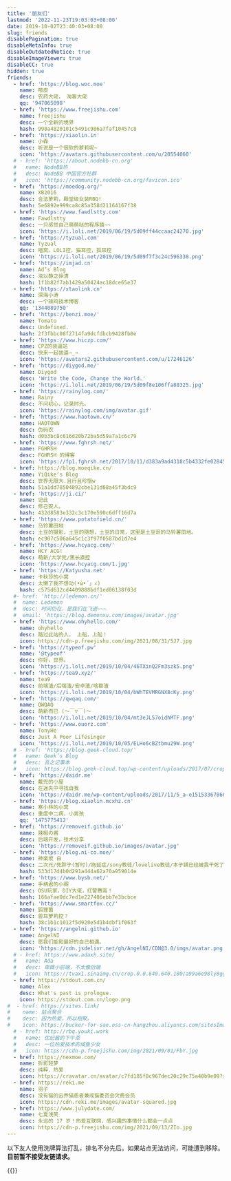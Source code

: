 ```yaml
---
title: '朋友们'
lastmod: '2022-11-23T19:03:03+08:00'
date: 2019-10-02T23:40:03+08:00
slug: friends
disablePagination: true
disableMetaInfo: true
disableOutdatedNotice: true
disableImageViewer: true
disableCC: true
hidden: true
friends:
  - href: 'https://blog.woc.moe'
    name: 啪皮
    desc: 农药大佬， 淘客大佬
    qq: '947065098'
  - href: 'https://www.freejishu.com'
    name: freejishu
    desc: 一个全新的境界
    hash: 998a4820101c5491c986a7faf10457c8
  - href: 'https://xiaolin.in'
    name: 小霖
    desc: 听说是一个很软的萝莉呢~
    icon: 'https://avatars.githubusercontent.com/u/20554060'
  # - href: 'https://about.nodebb-cn.org'
  #   name: NodeBB热
  #   desc: NodeBB 中国官方社群
  #   icon: 'https://community.nodebb-cn.org/favicon.ico'
  - href: 'https://moedog.org/'
    name: XB2016
    desc: 合法萝莉，殿堂级女装RBQ!
    hash: 5e6892e999ca8c85a358d21164167f38
  - href: 'https://www.fawdlstty.com'
    name: Fawdlstty
    desc: 一只感觉自己萌萌哒的程序猿~~
    icon: 'https://i.loli.net/2019/06/19/5d09ff44ccaac24270.jpg'
  - href: 'https://tyzual.com'
    name: Tyzual
    desc: 喵窝。LOLI控，猫耳控，狐耳控
    icon: 'https://i.loli.net/2019/06/19/5d09f7f3c24c596330.png'
  - href: 'https://imjad.cn'
    name: Ad’s Blog
    desc: 浊以静之徐清
    hash: 1f1b82f7ab1429a50424ac18dce65e37
  - href: 'https://xtaolink.cn'
    name: 深海小涛
    desc: 一个辣鸡技术博客
    qq: '1344089750'
  - href: 'https://benzi.moe/'
    name: Tomato
    desc: Undefined.
    hash: 2f3fbbc08f2714fa9dcfdbcb9428fb0e
  - href: 'https://www.hiczp.com/'
    name: CPZ的装逼站
    desc: 快来一起装逼→_→
    icon: 'https://avatars2.githubusercontent.com/u/17246126'
  - href: 'https://diygod.me/'
    name: Diygod
    desc: 'Write the Code, Change the World.'
    icon: 'https://i.loli.net/2019/06/19/5d09f8e106ffa88325.jpg'
  - href: 'https://rainylog.com/'
    name: Rainy
    desc: 不问初心，记录时光。
    icon: 'https://rainylog.com/img/avatar.gif'
  - href: 'https://www.haotown.cn/'
    name: HAOTOWN
    desc: 伪码农
    hash: d0b3bc8c616d20b72ba5d59a7a1c6c79
  - href: 'https://www.fghrsh.net/'
    name: FGHRSH
    desc: FGHRSH 的博客
    icon: 'https://fp1.fghrsh.net/2017/10/11/d383a9ad4318c5b4332fe02845f5323a.jpg'
  - href: https://blog.moeqike.cn/
    name: YiQike’s Blog
    desc: 世界无限大.且行且珍惜w
    hash: 51a1dd78504892cbe131d08a45f3bdc9
  - href: 'https://ji.ci/'
    name: 记此
    desc: 修己安人。
    hash: 432d8583e332c3c170e590c6dff16d7a
  - href: 'https://www.potatofield.cn/'
    name: 马铃薯田地
    desc: 土豆的摄影，土豆的随想，土豆的日常，这里是土豆哥的马铃薯田地。
    hash: ec907c506a645c1c3f97f0587bd1d7e4
  - href: 'https://www.hcyacg.com/'
    name: HCY ACG!
    desc: 萌新/大学党/黑长直控
    icon: 'https://www.hcyacg.com/1.jpg'
  - href: 'https://Katyusha.net'
    name: 卡秋莎的小窝
    desc: 太懒了我不想动(•̀ω•́ 」∠)
    hash: c575d632cd4409888bdf1ed06138f03d
  #- href: 'http://ledemon.cn/'
  #  name: Ledemon
  #  desc: 时间仍在，是我们在飞逝~~~
  #  email: 'https://blog.demonxu.com/images/avatar.jpg'
  - href: 'https://www.ohyhello.com/'
    name: ohyhello
    desc: 路过此站的人， 上船，上船！
    icon: https://cdn-p.freejishu.com/img/2021/08/31/5J7.jpg
  - href: 'https://typeof.pw'
    name: '@typeof'
    desc: 你好，世界。
    icon: 'https://i.loli.net/2019/10/04/46TXinQ2Fm3szk5.png'
  - href: 'https://tea9.xyz/'
    name: tea9
    desc: 前端渣/后端渣/安卓渣/啥都渣
    icon: 'https://i.loli.net/2019/10/04/bWhTEVMRGNX8cKy.png'
  - href: 'https://qwqaq.com/'
    name: QWQAQ
    desc: 萌新而已 (～￣▽￣)～
    icon: 'https://i.loli.net/2019/10/04/mt3eJL57oidhMTF.png'
  - href: 'https://www.ouorz.com'
    name: TonyHe
    desc: Just A Poor Lifesinger
    icon: 'https://i.loli.net/2019/10/05/ELHo6cBZtbmu29W.png'
  # - href: 'https://blog.geek-cloud.top/'
  #   name: Geek’s Blog
  #   desc: 吾之记事本
  #   icon: https://blog.geek-cloud.top/wp-content/uploads/2017/07/cropped-web-LOGOn-192x192.png
  - href: 'https://daidr.me'
    name: 戴兜的小屋
    desc: 在迷失中寻找自我
    icon: 'https://daidr.me/wp-content/uploads/2017/11/5_a-e1515336786629.png'
  - href: 'https://blog.xiaolin.mcxhz.cn'
    name: 寒小林的小窝
    desc: 重度中二病，小男孩
    qq: '1475775412'
  - href: 'https://removeif.github.io'
    name: 辣椒の酱
    desc: 后端开发，技术分享
    icon: 'https://removeif.github.io/images/avatar.jpg'
  - href: 'https://blog.ni-co.moe/'
    name: 神楽坂 白
    desc: 二次元/死胖子(暂时)/拖延症/sony教徒/lovelive教徒/本子铺已经被我干死了
    hash: 533d17d4b0d291a444a62a70a959014e
  - href: 'https://www.bysb.net/'
    name: 手柄君的小阁
    desc: OSU玩家，DIY大佬，红警赛高！
    hash: 166afae0dc7ed1e227486ebb7e3bcbce
  - href: 'https://www.smartfox.cc/'
    name: 狐狸菌
    desc: 兽耳萝莉控？
    hash: 38c1b1c1012f5d920e5d1b4dbf1f063f
  - href: 'https://angelni.github.io'
    name: AngelNI
    desc: 愿我们能和最好的自己相遇。
    icon: 'https://cdn.jsdelivr.net/gh/AngelNI/CDN@3.0/imgs/avatar.png'
  # - href: https://www.adaxh.site/
  #   name: Ada
  #   desc: 卑微小前端，不太像后端
  #   icon: https://tvax1.sinaimg.cn/crop.0.0.640.640.180/a99a6e98ly8ggdx2amqlaj20hs0hswsl.jpg
  - href: https://stdout.com.cn/
    name: Alex
    desc: What's past is prologue. 
    icon: https://stdout.com.cn/logo.png
#  - href: https://sites.link/
#    name: 站点聚合
#    desc: 因为热爱，所以相聚。
#    icon: https://bucker-for-sae.oss-cn-hangzhou.aliyuncs.com/sitesImages/82486042.jpg
  # - href: http://rbq.youki.work
  #   name: 优纪酱的下午茶
  #   desc: 一位热爱技术的咸鱼少女
  #   icon: https://cdn-p.freejishu.com/img/2021/09/01/FbY.jpg
  - href: https://nexmoe.com/
    name: 折影轻梦
    desc: 纯粹、热爱
    icon: https://cravatar.cn/avatar/c7fd185f8c967dec20c29c75a40b9e09?s=400
  - href: https://reki.me
    name: 羽子
    desc: 没有猫的云养猫患者兼戒猫委员会欠费会员
    icon: https://cdn.reki.me/images/avatar-squared.jpg
  - href: https://www.julydate.com/
    name: 七夏浅笑
    desc: 永远的 17 岁！热爱互联网，感兴趣的事情什么都会一点点
    icon: https://cdn-p.freejishu.com/img/2021/09/13/ZIo.jpg
---
```


以下友人使用洗牌算法打乱，排名不分先后。如果站点无法访问，可能遭到移除。  
**目前暂不接受友链请求。**  

{{<friends-list>}}